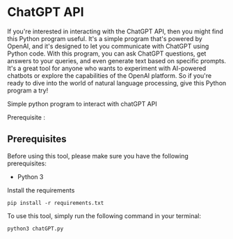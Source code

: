 # ChatGPT API

If you're interested in interacting with the ChatGPT API, then you might find this Python program useful. It's a simple program that's powered by OpenAI, and it's designed to let you communicate with ChatGPT using Python code. With this program, you can ask ChatGPT questions, get answers to your queries, and even generate text based on specific prompts. It's a great tool for anyone who wants to experiment with AI-powered chatbots or explore the capabilities of the OpenAI platform. So if you're ready to dive into the world of natural language processing, give this Python program a try!

Simple python program to interact with chatGPT API 

Prerequisite : 
## Prerequisites
Before using this tool, please make sure you have the following prerequisites:

- Python 3

Install the requirements
```
pip install -r requirements.txt
```

To use this tool, simply run the following command in your terminal:
```
python3 chatGPT.py
```
